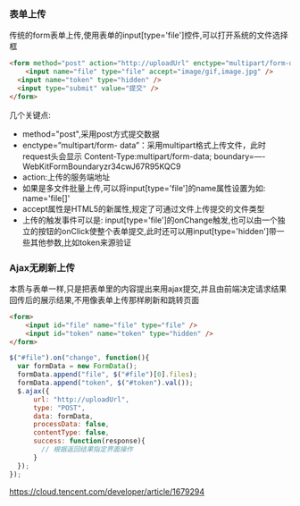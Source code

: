 ### 表单上传

传统的form表单上传,使用表单的input[type='file']控件,可以打开系统的文件选择框

```html
<form method="post" action="http://uploadUrl" enctype="multipart/form-data">
    <input name="file" type="file" accept="image/gif,image.jpg" />
  <input name="token" type="hidden" />
  <input type="submit" value="提交" />
</form>
```

几个关键点:

- method="post",采用post方式提交数据
- enctype=”multipart/form- data”：采用multipart格式上传文件，此时request头会显示 Content-Type:multipart/form-data; boundary=—-WebKitFormBoundaryzr34cwJ67R95KQC9
- action:上传的服务端地址
- 如果是多文件批量上传,可以将input[type='file']的name属性设置为如: name='file[]'
- accept属性是HTML5的新属性,规定了可通过文件上传提交的文件类型
- 上传的触发事件可以是: input[type='file']的onChange触发,也可以由一个独立的按钮的onClick使整个表单提交,此时还可以用input[type='hidden']带一些其他参数,比如token来源验证

### Ajax无刷新上传

本质与表单一样,只是把表单里的内容提出来用ajax提交,并且由前端决定请求结果回传后的展示结果,不用像表单上传那样刷新和跳转页面

```html
<form>
    <input id="file" name="file" type="file" />
    <input id="token" name="token" type="hidden" />
</form>
```

```js
$("#file").on("change", function(){
  var formData = new FormData();
  formData.append("file", $("#file")[0].files);
  formData.append("token", $("#token").val());
  $.ajax({
      url: "http://uploadUrl",
      type: "POST",
      data: formData,
      processData: false,
      contentType: false,
      success: function(response){
        // 根据返回结果指定界面操作
      }
  });
});
```

https://cloud.tencent.com/developer/article/1679294
